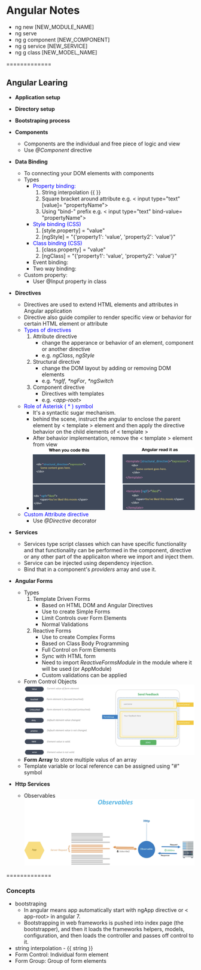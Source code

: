 # Angular Notes

- ng new [NEW_MODULE_NAME]
- ng serve
- ng g component [NEW_COMPONENT]
- ng g service [NEW_SERVICE]
- ng g class [NEW_MODEL_NAME]

=============

## Angular Learing
- **Application setup**
- **Directory setup**
- **Bootstraping process**

- **Components**
	- Components are the individual and free piece of logic and view
	- Use _@Component_ directive

- **Data Binding**
	- To connecting your DOM elements with components
	- Types
		- <span style="color:blue">Property binding: </span>
			1. String interpolation {{ }}
			2. Square bracket around attribute e.g. < input type="text" [value]= "propertyName">
			3. Using "bind-" prefix e.g. < input type="text" bind-value= "propertyName">
		- <span style="color:blue">Style binding (CSS)</span>
			1. [style.property] = "value"
			2. [ngStyle] = "{'property1': 'value', 'property2': 'value'}"
		- <span style="color:blue">Class binding (CSS)</span>
			1. [class.property] = "value"
			2. [ngClass] = "{'property1': 'value', 'property2': 'value'}"
		- Event binding:
		- Two way binding:
	- Custom property:
		- User @Input property in class

- **Directives**
	- Directives are used to extend HTML elements and attributes in Angular application
	- Directive also guide compiler to render specific view or behavior for certain HTML element or attribute
	- <span style="color:blue">Types of directives</span>
		1. Attribute directive
			- change the apperance or behavior of an element, component or another directive
			- e.g. _ngClass_, _ngStyle_
		2. Structural directive
			- change the DOM layout by adding or removing DOM elements
			- e.g. _*ngIf_, _*ngFor_, _*ngSwitch_
		3. Component directive
			- Directives with templates
			- e.g. <_app-root_>
	- <span style="color:blue">Role of Asterisk ( * ) symbol</span>
		- It's a syntactic sugar mechanism.
		- behind the scene, instruct the angular to enclose the parent element by < template > element and then apply the directive behavior on the child elements of < template >
		- After behavior implementation, remove the < template > element from view
		- ![](images/structural-element-parsing.png?raw=true)
	- <span style="color:blue">Custom Attribute directive</span>
		- Use _@Directive_ decorator

- **Services**
	- Services type script classes which can have specific functionality and that functionality can be performed in the component, directive or any other part of the applicaiton where we import and inject them.
	- Service can be injected using dependency injection.
	- Bind that in a component's _providers_ array and use it.

- **Angular Forms**
	- Types
		1. Template Driven Forms
			- Based on HTML DOM and Angular Directives
			- Use to create Simple Forms
			- Limit Controls over Form Elements
			- Normal Validations
		2. Reactive Forms
			- Use to create Complex Forms
			- Based on Class Body Programming
			- Full Control on Form Elements
			- Sync with HTML form
			- Need to import _ReactiveFormsModule_ in the module where it will be used (or AppModule)
			- Custom validations can be applied
	- Form Control Objects
		![](images/form-control-objects.png?raw=true)
	- **Form Array** to store multiple valus of an array
	- Template variable or local reference can be assigned using "#" symbol

- **Http Services**
	- Observables
		![](images/observables-life-cycle.png?raw=true)

=============

### Concepts
- bootstraping 
	- In angular means app automatically start with ngApp directive or < app-root> in angular 7.
	- Bootstrapping in web frameworks is pushed into index page (the bootstrapper), and then it loads the frameworks helpers, models, configuration, and then loads the controller and passes off control to it.
- string interpolation - {{ string }}
- Form Control: Individual form element
- Form Group: Group of form elements